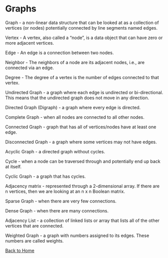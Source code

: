 # Graphs

Graph - a non-linear data structure that can be looked at as a collection of vertices (or nodes) potentially connected by line segments named edges.

Vertex - A vertex, also called a “node”, is a data object that can have zero or more adjacent vertices.

Edge - An edge is a connection between two nodes.

Neighbor - The neighbors of a node are its adjacent nodes, i.e., are connected via an edge.

Degree - The degree of a vertex is the number of edges connected to that vertex.

Undirected Graph - a graph where each edge is undirected or bi-directional. This means that the undirected graph does not move in any direction.

Directed Graph (Digraph) - a graph where every edge is directed.

Complete Graph - when all nodes are connected to all other nodes.

Connected Graph - graph that has all of vertices/nodes have at least one edge.

Disconnected Graph - a graph where some vertices may not have edges.

Acyclic Graph - a directed graph without cycles.

Cycle - when a node can be traversed through and potentially end up back at itself.

Cyclic Graph - a graph that has cycles.

Adjacency matrix - represented through a 2-dimensional array. If there are n vertices, then we are looking at an n x n Boolean matrix.

Sparse Graph - when there are very few connections.

Dense Graph - when there are many connections.

Adjacency List - a collection of linked lists or array that lists all of the other vertices that are connected.

Weighted Graph - a graph with numbers assigned to its edges. These numbers are called weights.


[Back to Home](../README.md)